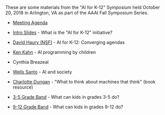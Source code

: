 These are some materials from the "AI for K-12" Symposium held October 20, 2018 in Arlington, VA as part of the AAAI Fall Symposium Series.

* [Meeting Agenda](https://github.com/touretzkyds/ai4k12/blob/master/documents/2018-symposium/Agenda.pdf)
* [Intro Slides](https://github.com/touretzkyds/ai4k12/blob/master/documents/2018-symposium/Intro-Slides.pdf) - What is the "AI for K-12" initiative?
* [David Haury (NSF)](https://github.com/touretzkyds/ai4k12/blob/master/documents/2018-symposium/David_Haury_AI4K12.pdf) - AI for K-12: Converging agendas
* [Ken Kahn](https://github.com/touretzkyds/ai4k12/blob/master/documents/2018-symposium/Ken_Kahn_AI4K12.pdf) - AI programming by children
* Cynthia Breazeal
* [Wells Santo](https://github.com/touretzkyds/ai4k12/blob/master/documents/2018-symposium/Wells_Santo_AI4K12.pdf) - AI and society
* [Charlotte Dungan](https://github.com/touretzkyds/ai4k12/blob/master/documents/2018-symposium/Charlotte_Dungan_AI4K12.pdf) - "What to think about machines that think" (book resource)

* [3-5 Grade Band](https://github.com/touretzkyds/ai4k12/blob/master/documents/2018-symposium/Grades-3-5.pdf) - What can kids in grades 3-5 do?
* [9-12 Grade Band](https://github.com/touretzkyds/ai4k12/blob/master/documents/2018-symposium/Grades-9-12.pdf) - What can kids in grades 9-12 do?
